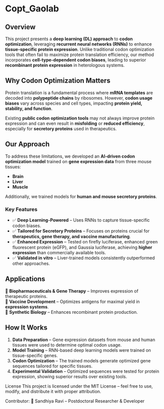 # Copt_Gaolab

## **Overview**
This project presents a **deep learning (DL) approach** to **codon optimization**, leveraging **recurrent neural networks (RNNs)** to enhance **tissue-specific protein expression**. Unlike traditional codon optimization tools that often fail to maximize protein translation efficiency, our method incorporates **cell-type-dependent codon biases**, leading to superior **recombinant protein expression** in heterologous systems.

## **Why Codon Optimization Matters**
Protein translation is a fundamental process where **mRNA templates** are decoded into **polypeptide chains** by ribosomes. However, **codon usage biases** vary across species and cell types, impacting **protein yield, stability, and function**. 

Existing **public codon optimization tools** may not always improve protein expression and can even result in **misfolding** or **reduced efficiency**, especially for **secretory proteins** used in therapeutics.

## **Our Approach**
To address these limitations, we developed an **AI-driven codon optimization model** trained on **gene expression data** from three mouse tissues:

- **Brain**
- **Liver**
- **Muscle**

Additionally, we trained models for **human and mouse secretory proteins**.

### **Key Features**
- ✅ **Deep Learning-Powered** – Uses RNNs to capture tissue-specific codon biases.
- ✅ **Tailored for Secretory Proteins** – Focuses on proteins crucial for **therapeutics, gene therapy, and vaccine manufacturing**.
- ✅ **Enhanced Expression** – Tested on firefly luciferase, enhanced green fluorescent protein (eGFP), and Gaussia luciferase, achieving **higher expression** than commercially available tools.
- ✅ **Validated in vitro** – Liver-trained models consistently outperformed other approaches.

## **Applications**
🚀 **Biopharmaceuticals & Gene Therapy** – Improves expression of therapeutic proteins.  
🦠 **Vaccine Development** – Optimizes antigens for maximal yield in **expression systems**.  
🔬 **Synthetic Biology** – Enhances recombinant protein production.  

## **How It Works**
1. **Data Preparation** – Gene expression datasets from mouse and human tissues were used to determine optimal codon usage.
2. **Model Training** – RNN-based deep learning models were trained on tissue-specific genes.
3. **Codon Optimization** – The trained models generate optimized gene sequences tailored for specific tissues.
4. **Experimental Validation** – Optimized sequences were tested for protein expression, showing superior results over existing tools.


License
This project is licensed under the MIT License – feel free to use, modify, and distribute it with proper attribution.

Contributor:
👤 Sandhiya Ravi – Postdoctoral Researcher & Developer

